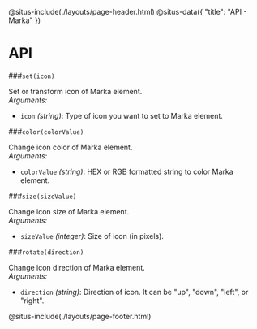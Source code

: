 
@situs-include(./layouts/page-header.html)
@situs-data({
    "title": "API - Marka"
})

API
===

###`set(icon)`

Set or transform icon of Marka element.
<br>
_Arguments:_

- `icon` _(string)_: Type of icon you want to set to Marka element.



###`color(colorValue)`

Change icon color of Marka element.
<br>
_Arguments:_

- `colorValue` _(string)_: HEX or RGB formatted string to color Marka element.



###`size(sizeValue)`

Change icon size of Marka element.
<br>
_Arguments:_

- `sizeValue` _(integer)_: Size of icon (in pixels).



###`rotate(direction)`

Change icon direction of Marka element.
<br>
_Arguments:_

- `direction` _(string)_: Direction of icon. It can be "up", "down", "left", or "right".

@situs-include(./layouts/page-footer.html)